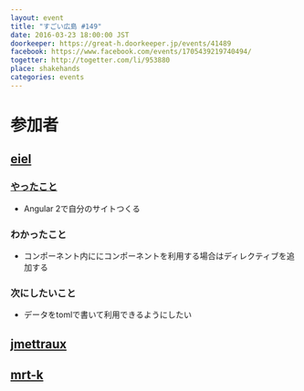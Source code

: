 ```yaml
---
layout: event
title: "すごい広島 #149"
date: 2016-03-23 18:00:00 JST
doorkeeper: https://great-h.doorkeeper.jp/events/41489
facebook: https://www.facebook.com/events/1705439219740494/
togetter: http://togetter.com/li/953880
place: shakehands
categories: events
---
```


# 参加者

## [eiel](http://eiel.info)

### [やったこと](https://github.com/great-h/great-h.github.io/issues/1789)

* Angular 2で自分のサイトつくる

### わかったこと

* コンポーネント内ににコンポーネントを利用する場合はディレクティブを追加する

### 次にしたいこと

* データをtomlで書いて利用できるようにしたい


## [jmettraux](https://github.com/jmettraux)


## [mrt-k](https://github.com/mrt-k)
